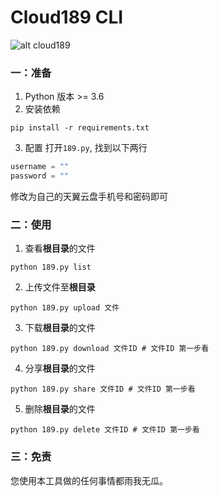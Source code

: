 # Cloud189 CLI
![alt cloud189](./src/view.png "使用图片")
### 一：准备
1. Python 版本 >= 3.6
2. 安装依赖
~~~shell
pip install -r requirements.txt
~~~
3. 配置
打开``189.py``, 找到以下两行  
~~~python
username = ""
password = ""
~~~
修改为自己的天翼云盘手机号和密码即可  
### 二：使用
1. 查看**根目录**的文件  
~~~shell
python 189.py list
~~~  
2. 上传文件至**根目录**  
~~~shell
python 189.py upload 文件
~~~  
3. 下载**根目录**的文件  
~~~shell
python 189.py download 文件ID # 文件ID 第一步看
~~~  
4. 分享**根目录**的文件  
~~~shell
python 189.py share 文件ID # 文件ID 第一步看
~~~  
5. 删除**根目录**的文件  
~~~shell
python 189.py delete 文件ID # 文件ID 第一步看
~~~

### 三：免责
您使用本工具做的任何事情都雨我无瓜。
